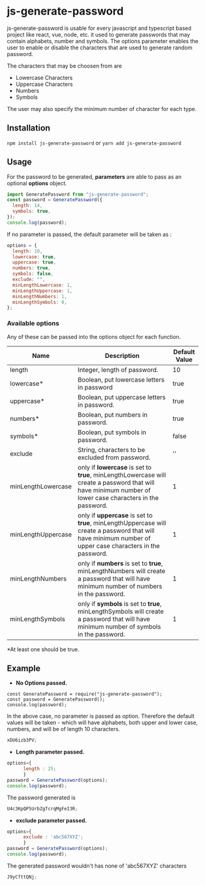 <!-- prettier-ignore-start -->
<!-- SOMETHING AUTO-GENERATED BY TOOLS - START -->

# js-generate-password

js-generate-password is usable for every javascript and typescript based project like react, vue, node, etc. it used to generate passwords that may contain alphabets, number and symbols. The options parameter enables the user to enable or disable the characters that are used to generate random password.

The characters that may be choosen from are

- Lowercase Characters
- Uppercase Characters
- Numbers
- Symbols

The user may also specify the minimum number of character for each type.

## Installation

`npm install js-generate-password`
or
`yarn add js-generate-password`

## Usage

For the password to be generated, **parameters** are able to pass as an optional **options** object.

```javascript
import GeneratePassword from "js-generate-password";
const password = GeneratePassword({
  length: 14,
  symbols: true,
});
console.log(password);
```

If no parameter is passed, the default parameter will be taken as :

```javascript
options = {
  length: 10,
  lowercase: true,
  uppercase: true,
  numbers: true,
  symbols: false,
  exclude: "",
  minLengthLowercase: 1,
  minLengthUppercase: 1,
  minLengthNumbers: 1,
  minLengthSymbols: 0,
};
```

### Available options

Any of these can be passed into the options object for each function.

| Name               | Description                                                                                                                                                 | Default Value |
| ------------------ | ----------------------------------------------------------------------------------------------------------------------------------------------------------- | ------------- |
| length             | Integer, length of password.                                                                                                                                | 10            |
| lowercase\*        | Boolean, put lowercase letters in password                                                                                                                  | true          |
| uppercase\*        | Boolean, put uppercase letters in password.                                                                                                                 | true          |
| numbers\*          | Boolean, put numbers in password.                                                                                                                           | true          |
| symbols\*          | Boolean, put symbols in password.                                                                                                                           | false         |
| exclude            | String, characters to be excluded from password.                                                                                                            | ''            |
| minLengthLowercase | only if **lowercase** is set to **true**, minLengthLowercase will create a password that will have minimum number of lower case characters in the password. | 1             |
| minLengthUppercase | only if **uppercase** is set to **true**, minLengthUppercase will create a password that will have minimum number of upper case characters in the password. | 1             |
| minLengthNumbers   | only if **numbers** is set to **true**, minLengthNumbers will create a password that will have minimum number of numbers in the password.                   | 1             |
| minLengthSymbols   | only if **symbols** is set to **true**, minLengthSymbols will create a password that will have minimum number of symbols in the password.                   | 1             |

\*At least one should be true.

## Example

- **No Options passed.**

```javscript
const GeneratePassword = require("js-generate-password");
const password = GeneratePassword();
console.log(password);
```

In the above case, no parameter is passed as option. Therefore the default values will be taken - which will have alphabets, both upper and lower case, numbers, and will be of length 10 characters.

```javascript
xDU6izb3PV;
```

- **Length parameter passed.**

```javascript
options={
      length : 25;
      }
password = GeneratePassword(options);
console.log(password);
```

The password generated is

```javascript
U4c3KpQP5UrbZgTcrqMgFeI3R;
```

- **exclude parameter passed.**

```javascript
options={
      exclude : 'abc567XYZ';
      }
password = GeneratePassword(options);
console.log(password);
```

The generated password wouldn't has none of 'abc567XYZ' characters

```javascript
J9yCfttQNj;
```
